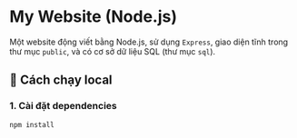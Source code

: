 # My Website (Node.js)

Một website động viết bằng Node.js, sử dụng `Express`, giao diện tĩnh trong thư mục `public`, và có cơ sở dữ liệu SQL (thư mục `sql`).

## 🚀 Cách chạy local

### 1. Cài đặt dependencies
```bash
npm install
